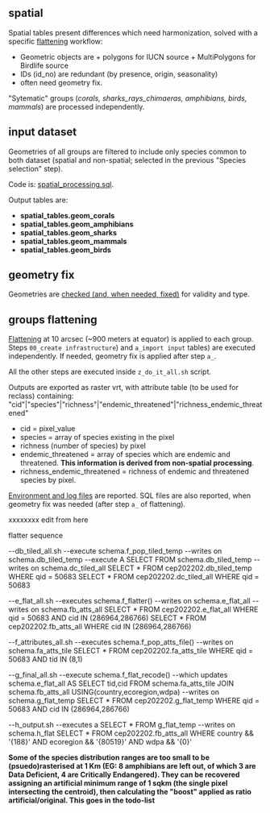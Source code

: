 ## spatial

Spatial tables present differences which need harmonization, solved with a specific [flattening](https://github.com/andreamandrici/dopa_workflow) workflow: 
  +  Geometric objects are
    +  polygons for IUCN source
    +  MultiPolygons for Birdlife source
  +  IDs (id_no) are redundant (by presence, origin, seasonality)
  +  often need geometry fix.

"Sytematic" groups (_corals, sharks_rays_chimaeras, amphibians, birds, mammals_) are processed independently.

## input dataset

Geometries of all groups are filtered to include only species common to both dataset (spatial and non-spatial; selected in the previous "Species selection" step).

Code is: [spatial_processing.sql](./spatial/spatial_processing.sql).

Output tables are:

+  **spatial_tables.geom_corals**
+  **spatial_tables.geom_amphibians**
+  **spatial_tables.geom_sharks**
+  **spatial_tables.geom_mammals**
+  **spatial_tables.geom_birds**

## geometry fix

Geometries are [checked (and, when needed, fixed)](./geometry_fix/) for validity and type.

## groups flattening

[Flattening](https://andreamandrici.github.io/dopa_workflow/flattening/) at 10 arcsec (~900 meters at equator) is applied to each group. Steps `00_create infrastructure`) and `a_import input` tables) are executed independently. If needed, geometry fix is applied after step `a_`.

All the other steps are executed inside `z_do_it_all.sh` script.

Outputs are exported as raster vrt, with attribute table (to be used for reclass) containing:
"cid"|"species"|"richness"|"endemic_threatened"|"richness_endemic_threatened"
+  cid = pixel_value
+  species = array of species existing in the pixel
+  richness (number of species) by pixel
+  endemic_threatened = array of species which are endemic and threatened. **This information is derived from non-spatial processing**.    
+  richness_endemic_threatened = richness of endemic and threatened species by pixel.

[Environment and log files](./spatial/flattening/) are reported. SQL files are also reported, when geometry fix was needed (after step `a_` of flattening).

xxxxxxxx edit from here

flatter sequence

--db_tiled_all.sh
--execute schema.f_pop_tiled_temp
--writes on schema.db_tiled_temp
--execute A SELECT FROM schema.db_tiled_temp
--writes on schema.dc_tiled_all
SELECT * FROM cep202202.db_tiled_temp WHERE qid = 50683 
SELECT * FROM cep202202.dc_tiled_all WHERE qid = 50683 

--e_flat_all.sh
--executes schema.f_flatter()
--writes on schema.e_flat_all
--writes on schema.fb_atts_all
SELECT * FROM cep202202.e_flat_all WHERE qid = 50683 AND cid IN (286964,286766)
SELECT * FROM cep202202.fb_atts_all WHERE cid IN (286964,286766)

--f_attributes_all.sh
--executes schema.f_pop_atts_file()
--writes on schema.fa_atts_tile
SELECT * FROM cep202202.fa_atts_tile WHERE qid = 50683 AND tid IN (8,1)

--g_final_all.sh
--execute schema.f_flat_recode()
--which updates schema.e_flat_all AS SELECT tid,cid FROM schema.fa_atts_tile JOIN schema.fb_atts_all USING(country,ecoregion,wdpa)
--writes on schema.g_flat_temp
SELECT * FROM cep202202.g_flat_temp WHERE qid = 50683 AND cid IN (286964,286766)

--h_output.sh
--executes a SELECT * FROM g_flat_temp
--writes on schema.h_flat
SELECT * FROM cep202202.fb_atts_all WHERE country && '{188}' AND ecoregion && '{80519}' AND wdpa && '{0}'


**Some of the species distribution ranges are too small to be (psuedo)rasterised at 1 Km (EG: 8 amphibians are left out, of which 3 are Data Deficient, 4 are Critically Endangered). They can be recovered assigning an artificial minimum range of 1 sqkm (the single pixel intersecting the centroid), then calculating the "boost" applied as ratio artificial/original. This goes in the todo-list**
